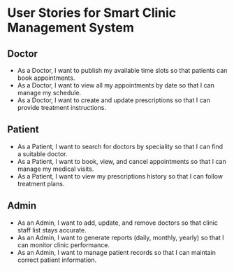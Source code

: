 # User Stories for Smart Clinic Management System

## Doctor
- As a Doctor, I want to publish my available time slots so that patients can book appointments.
- As a Doctor, I want to view all my appointments by date so that I can manage my schedule.
- As a Doctor, I want to create and update prescriptions so that I can provide treatment instructions.

## Patient
- As a Patient, I want to search for doctors by speciality so that I can find a suitable doctor.
- As a Patient, I want to book, view, and cancel appointments so that I can manage my medical visits.
- As a Patient, I want to view my prescriptions history so that I can follow treatment plans.

## Admin
- As an Admin, I want to add, update, and remove doctors so that clinic staff list stays accurate.
- As an Admin, I want to generate reports (daily, monthly, yearly) so that I can monitor clinic performance.
- As an Admin, I want to manage patient records so that I can maintain correct patient information.
